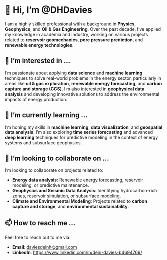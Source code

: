 # 👋 Hi, I’m @DHDavies

I am a highly skilled professional with a background in **Physics**, **Geophysics**, and **Oil & Gas Engineering**. Over the past decade, I’ve applied my knowledge in academia and industry, working on various projects related to **reservoir geomechanics**, **pore pressure prediction**, and **renewable energy technologies**.

## 👀 I’m interested in ...
I’m passionate about applying **data science** and **machine learning** techniques to solve real-world problems in the energy sector, particularly in areas like **oil & gas exploration**, **renewable energy forecasting**, and **carbon capture and storage (CCS)**. I’m also interested in **geophysical data analysis** and developing innovative solutions to address the environmental impacts of energy production.

## 🌱 I’m currently learning ...
I’m honing my skills in **machine learning**, **data visualization**, and **geospatial data analysis**. I’m also exploring **time series forecasting** and advanced **deep learning** techniques for predictive modeling in the context of energy systems and subsurface geophysics.

## 💞️ I’m looking to collaborate on ...
I’m looking to collaborate on projects related to:
- **Energy data analysis**: Renewable energy forecasting, reservoir modeling, or predictive maintenance.
- **Geophysics and Seismic Data Analysis**: Identifying hydrocarbon-rich zones, reservoir simulation, or subsurface modeling.
- **Climate and Environmental Modeling**: Projects related to **carbon capture and storage**, and **environmental sustainability**.

## 📫 How to reach me ...
Feel free to reach out to me via:
- **Email**: daviesdeinh@gmail.com
- **LinkedIn**: https://www.linkedin.com/in/dein-davies-b4694769/
<!---
DHDavies/DHDavies is a ✨ special ✨ repository because its `README.md` (this file) appears on your GitHub profile.
You can click the Preview link to take a look at your changes.
--->
